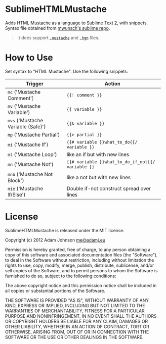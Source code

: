 SublimeHTMLMustache
===================

Adds HTML [Mustache][2] as a language to [Sublime Text 2][1], with snippets. Syntax file obtained from [mwunsch's sublime repo][3].  

> It does support [`.mustache`](http://mustache.github.io) and [`.hgn`](http://twitter.github.io/hogan.js) files.


How to Use
==========

Set syntax to "HTML Mustache". Use the following snippets:

<table>
    <thead>
        <tr>
            <th>Trigger</th>
            <th>Action</th>
        </tr>
    </thead>
    <tbody>
        <tr>
            <td>
                <code>mc</code> ('Mustache Comment')
            </td>
            <td><code>{{! comment }}</code></td>
        </tr>
        <tr>
            <td><code>mv</code> ('Mustache Variable')</td>
            <td><code>{{ variable }}</code></td>
        </tr>
        <tr>
            <td><code>mvs</code> ('Mustache Variable (Safe)')</td>
            <td><code>{{& variable }}</code></td>
        </tr>
        <tr>
            <td><code>mp</code> ('Mustache Partial')</td>
            <td><code>{{> partial }}</code></td>
        </tr>
        <tr>
            <td><code>mi</code> ('Mustache If')</td>
            <td><code>{{# variable }}what_to_do{{/ variable }}</code></td>
        </tr>
        <tr>
            <td><code>ml</code> ('Mustache Loop')</td>
            <td>like an if but with new lines</td>
        </tr>
        <tr>
            <td><code>mn</code> ('Mustache Not')</td>
            <td><code>{{# variable }}what_to_do_if_not{{/ variable }}</code></td>
        </tr>
        <tr>
            <td><code>mnb</code> ('Mustache Not Block')</td>
            <td>like a not but with new lines</td>
        </tr>
        <tr>
            <td><code>mie</code> ('Mustache If/Else')</td>
            <td>Double if-not construct spread over lines</td>
        </tr>
    </tbody>
</table>



License
=======

SublimeHTMLMustache is released under the MIT license.

Copyright (c) 2012 Adam Johnson <me@adamj.eu>

Permission is hereby granted, free of charge, to any person obtaining a copy of this software and associated documentation files (the "Software"), to deal in the Software without restriction, including without limitation the rights to use, copy, modify, merge, publish, distribute, sublicense, and/or sell copies of the Software, and to permit persons to whom the Software is furnished to do so, subject to the following conditions:

The above copyright notice and this permission notice shall be included in all copies or substantial portions of the Software.

THE SOFTWARE IS PROVIDED "AS IS", WITHOUT WARRANTY OF ANY KIND, EXPRESS OR IMPLIED, INCLUDING BUT NOT LIMITED TO THE WARRANTIES OF MERCHANTABILITY, FITNESS FOR A PARTICULAR PURPOSE AND NONINFRINGEMENT. IN NO EVENT SHALL THE AUTHORS OR COPYRIGHT HOLDERS BE LIABLE FOR ANY CLAIM, DAMAGES OR OTHER LIABILITY, WHETHER IN AN ACTION OF CONTRACT, TORT OR OTHERWISE, ARISING FROM, OUT OF OR IN CONNECTION WITH THE SOFTWARE OR THE USE OR OTHER DEALINGS IN THE SOFTWARE.




[1]: http://www.sublimetext.com/2
[2]: http://mustache.github.com/
[3]: https://github.com/mwunsch/sublime
